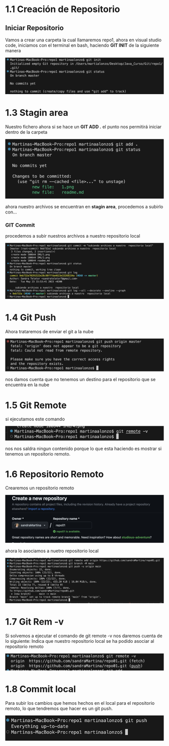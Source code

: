 # 1.1 Creación de Repositorio  

## **Iniciar Repositorio**  
Vamos a crear una carpeta la cual llamaremos repo1, ahora en visual studio code, iniciamos con el terminal en bash, haciendo **GIT  INIT** de la siguiente manera



 ![Esta es la imagen de inicio del repositorio](./IMG/1.png)

# 1.3 Stagin area  

Nuestro fichero ahora si se hace un **GIT ADD .** el punto nos permitirá iniciar dentro de la carpeta 

 ![Esta es la imagen de stagin area](./IMG/2.png)


ahora nuestro archivos se encuentran en **stagin area**, procedemos a subirlo con...


### **GIT Commit**  

procedemos a subir nuestros archivos a nuestro repositorio local


 ![Esta es la imagen de commit](./IMG/3.png)

# 1.4 Git Push  

Ahora trataremos de enviar el git a la nube

![Esta es la imagen de git push](./IMG/4.png)

nos damos cuenta que no  tenemos un destino para el repositorio que se  encuentra en la nube



# 1.5 Git Remote 

si ejecutamos  este comando 

![Esta es la imagen de git remoto](./IMG/5.png)

nos nos saldra ningun contenido porque lo que esta haciendo es mostrar si tenemos un repositorio remoto.

# 1.6 Repositorio Remoto

Crearemos un repositorio remoto


![Esta es la imagen de Repositorio remoto](./IMG/6.png)

ahora lo asociamos a nuetro repositorio local 

![Esta es la imagen de git push](./IMG/7.png)


# 1.7 Git Rem -v
Si solvemos a ejecutar el comando de git remote -v nos daremos cuenta de lo siguiente:
Indica que nuestro repositorio local se ha podido asociar al repositorio remoto

![Esta es la imagen de git remote -v](./IMG/8.png)

# 1.8 Commit local

Para subir los cambios que hemos hechos en el local para el repositorio remoto, lo que tendremos que hacer es un git push.

![Esta es la imagen de git remote -v](./IMG/9.png)

